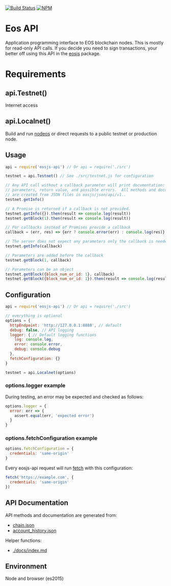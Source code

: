 [![Build Status](https://travis-ci.org/EOSIO/eosjs-api.svg?branch=master)](https://travis-ci.org/EOSIO/eosjs-api)
[![NPM](https://img.shields.io/npm/v/eosjs-api.svg)](https://www.npmjs.org/package/eosjs-api)

# Eos API

Application programming interface to EOS blockchain nodes.  This is mostly for read-only API calls.  If you decide you need to sign transactions, your better off using this API in the [eosjs](https://github.com/eosio/eosjs) package.

# Requirements

## api.Testnet()

Internet access

## api.Localnet()

Build and run [nodeos](https://github.com/eosio/eos) or direct requests to a public testnet or production node.

## Usage

```javascript
api = require('eosjs-api') // Or api = require('./src')

testnet = api.Testnet() // See ./src/testnet.js for configuration

// Any API call without a callback parameter will print documentation: description,
// parameters, return value, and possible errors.  All methods and documentation
// are created from JSON files in eosjs/json/api/v1..
testnet.getInfo()

// A Promise is returned if a callback is not provided.
testnet.getInfo({}).then(result => console.log(result))
testnet.getBlock(1).then(result => console.log(result))

// For callbacks instead of Promises provide a callback
callback = (err, res) => {err ? console.error(err) : console.log(res)}

// The server does not expect any parameters only the callback is needed
testnet.getInfo(callback)

// Parameters are added before the callback
testnet.getBlock(1, callback)

// Parameters can be an object
testnet.getBlock({block_num_or_id: 1}, callback)
testnet.getBlock({block_num_or_id: 1}).then(result => console.log(result))
```

## Configuration

```js
api = require('eosjs-api') // Or api = require('./src')

// everything is optional
options = {
  httpEndpoint: 'http://127.0.0.1:8888', // default
  debug: false, // API logging
  logger: { // Default logging functions
    log: console.log,
    error: console.error,
    debug: console.debug
  },
  fetchConfiguration: {}
}

testnet = api.Localnet(options)
```
### options.logger example

During testing, an error may be expected and checked as follows:

```js
options.logger = {
  error: err => {
    assert.equal(err, 'expected error')
  }
}
```

### options.fetchConfiguration example

```js
options.fetchConfiguration = {
  credentials: 'same-origin'
}
```
Every eosjs-api request will run [fetch](https://github.com/github/fetch#sending-cookies) with this configuration:
```js
fetch('https://example.com', {
  credentials: 'same-origin'
})
```

## API Documentation

API methods and documentation are generated from:
* [chain.json](https://github.com/EOSIO/eosjs-api/blob/master/src/api/v1/chain.json)
* [account_history.json](https://github.com/EOSIO/eosjs-api/blob/master/src/api/v1/account_history.json)

Helper functions:
* [./docs/index.md](./docs/index.md)

## Environment

Node and browser (es2015)
